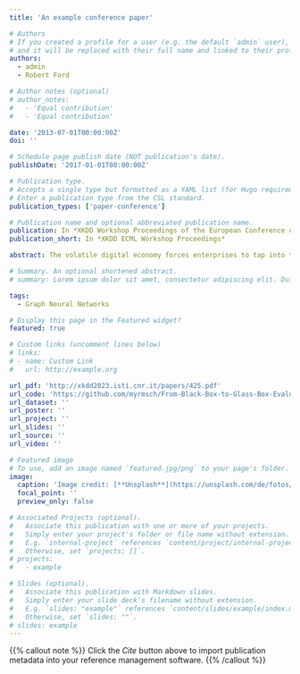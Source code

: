 ```yaml
---
title: 'An example conference paper'

# Authors
# If you created a profile for a user (e.g. the default `admin` user), write the username (folder name) here
# and it will be replaced with their full name and linked to their profile.
authors:
  - admin
  - Robert Ford

# Author notes (optional)
# author_notes:
#   - 'Equal contribution'
#   - 'Equal contribution'

date: '2013-07-01T00:00:00Z'
doi: ''

# Schedule page publish date (NOT publication's date).
publishDate: '2017-01-01T00:00:00Z'

# Publication type.
# Accepts a single type but formatted as a YAML list (for Hugo requirements).
# Enter a publication type from the CSL standard.
publication_types: ['paper-conference']

# Publication name and optional abbreviated publication name.
publication: In *XKDD Workshop Proceedings of the European Conference on Machine Learning and Principles and Practice of Knowledge Discovery in Databases*
publication_short: In *XKDD ECML Workshop Proceedings*

abstract: The volatile digital economy forces enterprises to tap into the potential of data-driven decision-making. Accordingly, proactive management of business processes is increasingly gaining momentum in information system research. In addition to the superior model performance of predictive models, the explainability of deep learning models becomes a crucial requirement for real-world applications. Although recent works on explainable predictive business process monitoring propose various explainability approaches, preliminary research has been conducted on evaluating explanations regarding their faithfulness. Since human-created ground truth for evaluating algorithms is often unavailable or subjective, objective metrics are needed to assess the faithfulness of explanations. We contribute to this research gap by quantitatively and qualitatively investigating the capabilities of different explainability methods for Graph Convolutional Neural Networks in the context of outcome prediction.

# Summary. An optional shortened abstract.
# summary: Lorem ipsum dolor sit amet, consectetur adipiscing elit. Duis posuere tellus ac convallis placerat. Proin tincidunt magna sed ex sollicitudin condimentum.

tags:
  - Graph Neural Networks

# Display this page in the Featured widget?
featured: true

# Custom links (uncomment lines below)
# links:
# - name: Custom Link
#   url: http://example.org

url_pdf: 'http://xkdd2023.isti.cnr.it/papers/425.pdf'
url_code: 'https://github.com/myrmsch/From-Black-Box-to-Glass-Box-Evaluating-Faithfulness-of-Process-Predictions-with-GCNNs'
url_dataset: ''
url_poster: ''
url_project: ''
url_slides: ''
url_source: ''
url_video: ''

# Featured image
# To use, add an image named `featured.jpg/png` to your page's folder.
image:
  caption: 'Image credit: [**Unsplash**](https://unsplash.com/de/fotos/ein-haufen-verschiedenfarbiger-objekte-auf-einer-weissen-oberflache-RO_I_35SX7c?utm_content=creditCopyText&utm_medium=referral&utm_source=unsplash)'
  focal_point: ''
  preview_only: false

# Associated Projects (optional).
#   Associate this publication with one or more of your projects.
#   Simply enter your project's folder or file name without extension.
#   E.g. `internal-project` references `content/project/internal-project/index.md`.
#   Otherwise, set `projects: []`.
# projects:
#   - example

# Slides (optional).
#   Associate this publication with Markdown slides.
#   Simply enter your slide deck's filename without extension.
#   E.g. `slides: "example"` references `content/slides/example/index.md`.
#   Otherwise, set `slides: ""`.
# slides: example
---
```


{{% callout note %}}
Click the _Cite_ button above to import publication metadata into your reference management software.
{{% /callout %}}

